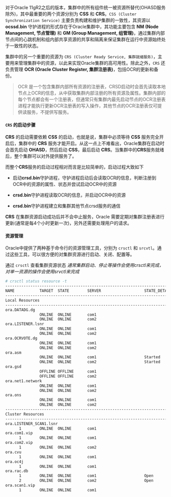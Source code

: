 对于Oracle 11gR2之后的版本，集群中的所有组件统一被资源所替代(OHASD服务除外)，其中最重要的两个资源分别为 **CSS** 和 **CRS**。`CSS (Cluster Synchronization Service)` 主要负责构建和维护集群的一致性，其资源以 **ocssd.bin** 守护进程的形式存在于Oracle集群中，其功能主要包含 **NM (Node Management, 节点管理)** 和 **GM (Group Management, 组管理)**，通过集群内部节点间的心跳机制和组内部共享资源的共享和隔离来保证集群在运行中资源始终处于一致性的状态。


集群中的另一个重要的资源为 `CRS (Cluster Ready Service, 集群就绪服务)`，主要用来管理集群中的资源，以此来实现Oracle集群的高可用性。除此之外，`CRS` 还负责管理 **OCR (Oracle Cluster Register, 集群注册表)**，包括OCR的更新和备份。
> OCR 是一个包含集群内部所有资源的注册表，CRSD启动时会首先读取本地节点上OCR的信息，从中获取集群内部注册的所有资源及属性。集群内部的每个节点都会有一个注册表，但通常只有集群内最先启动节点的OCR注册表进程才能执行更新OCR注册表的写入操作，其他节点的OCR注册表仅可提供读服务，不提供写服务。


#### `CRS` 的启动步骤

**CRS** 的启动需要依赖 **CSS** 的启动，也就是说，集群中必须等待 **CSS** 服务完全开启后，集群中的 **CRS** 服务才能开启。从这一点上不难看出，Oracle集群在启动时会首先启动 **OHASD**，然后启动 **CSS**，最后启动 **CRS**。当集群中的**CRS**服务就绪后，整个集群可以对外提供服务了。


而整个**CRS**服务的启动过程相对而言是比较简单的，启动过程大致如下

* 启动**crsd.bin**守护进程，守护进程启动后会读取OCR的信息，判断注册到OCR中的资源的属性、状态并尝试启动OCR中的资源

* **crsd.bin**守护进程读取OCR的信息，并启动OCR中的资源

* **crsd.bin**守护进程建立和集群其他节点crsd服务的通信  

**CRS** 在集群资源启动成功后并不会中止服务，Oracle 需要定期对集群注册表进行更新(通常是每4个小时更新一次)，另外还需要处理用户的请求。


#### 资源管理

Oracle中提供了两种基于命令行的资源管理工具，分别为 `crsctl` 和 `srcvtl`。通过这些工具，可以很方便的对集群资源进行启动、关闭、配置等。  


通过 `crsctl` 查看集群资源状态  *通常集群启动、停止等操作会使用crsctl来完成，对单一资源的操作会使用srvctl来完成*
```bash
# crsctl status resource -t
--------------------------------------------------------------------------------
NAME           TARGET  STATE        SERVER                   STATE_DETAILS
--------------------------------------------------------------------------------
Local Resources
--------------------------------------------------------------------------------
ora.DATADG.dg
               ONLINE  ONLINE       com1
               ONLINE  ONLINE       com2
ora.LISTENER.lsnr
               ONLINE  ONLINE       com1
               ONLINE  ONLINE       com2
ora.OCRVOTE.dg
               ONLINE  ONLINE       com1
               ONLINE  ONLINE       com2
ora.asm
               ONLINE  ONLINE       com1                     Started
               ONLINE  ONLINE       com2                     Started
ora.gsd
               OFFLINE OFFLINE      com1
               OFFLINE OFFLINE      com2
ora.net1.network
               ONLINE  ONLINE       com1
               ONLINE  ONLINE       com2
ora.ons
               ONLINE  ONLINE       com1
               ONLINE  ONLINE       com2
--------------------------------------------------------------------------------
Cluster Resources
--------------------------------------------------------------------------------
ora.LISTENER_SCAN1.lsnr
      1        ONLINE  ONLINE       com1
ora.com1.vip
      1        ONLINE  ONLINE       com1
ora.com2.vip
      1        ONLINE  ONLINE       com2
ora.cvu
      1        ONLINE  ONLINE       com1
ora.oc4j
      1        ONLINE  ONLINE       com1
ora.rac.db
      1        ONLINE  ONLINE       com1                     Open
      2        ONLINE  ONLINE       com2                     Open
ora.scan1.vip
      1        ONLINE  ONLINE       com1
```

